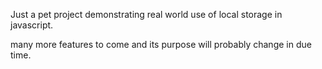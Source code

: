 Just a pet project demonstrating real world use 
of local storage in javascript.

many more features to come and its purpose will probably change in due time.
